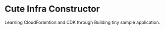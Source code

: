 # Cute Infra Constructor

Learning CloudForamtion and CDK through Building tiny sample application.
